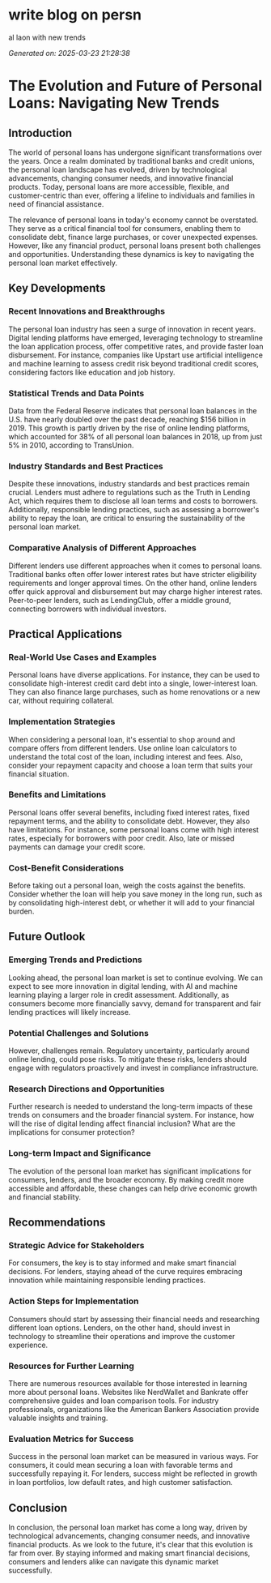 # write  blog on persn
al laon with new trends

*Generated on: 2025-03-23 21:28:38*

# The Evolution and Future of Personal Loans: Navigating New Trends

## Introduction

The world of personal loans has undergone significant transformations over the years. Once a realm dominated by traditional banks and credit unions, the personal loan landscape has evolved, driven by technological advancements, changing consumer needs, and innovative financial products. Today, personal loans are more accessible, flexible, and customer-centric than ever, offering a lifeline to individuals and families in need of financial assistance.

The relevance of personal loans in today's economy cannot be overstated. They serve as a critical financial tool for consumers, enabling them to consolidate debt, finance large purchases, or cover unexpected expenses. However, like any financial product, personal loans present both challenges and opportunities. Understanding these dynamics is key to navigating the personal loan market effectively.

## Key Developments

### Recent Innovations and Breakthroughs

The personal loan industry has seen a surge of innovation in recent years. Digital lending platforms have emerged, leveraging technology to streamline the loan application process, offer competitive rates, and provide faster loan disbursement. For instance, companies like Upstart use artificial intelligence and machine learning to assess credit risk beyond traditional credit scores, considering factors like education and job history.

### Statistical Trends and Data Points

Data from the Federal Reserve indicates that personal loan balances in the U.S. have nearly doubled over the past decade, reaching $156 billion in 2019. This growth is partly driven by the rise of online lending platforms, which accounted for 38% of all personal loan balances in 2018, up from just 5% in 2010, according to TransUnion.

### Industry Standards and Best Practices

Despite these innovations, industry standards and best practices remain crucial. Lenders must adhere to regulations such as the Truth in Lending Act, which requires them to disclose all loan terms and costs to borrowers. Additionally, responsible lending practices, such as assessing a borrower's ability to repay the loan, are critical to ensuring the sustainability of the personal loan market.

### Comparative Analysis of Different Approaches

Different lenders use different approaches when it comes to personal loans. Traditional banks often offer lower interest rates but have stricter eligibility requirements and longer approval times. On the other hand, online lenders offer quick approval and disbursement but may charge higher interest rates. Peer-to-peer lenders, such as LendingClub, offer a middle ground, connecting borrowers with individual investors.

## Practical Applications

### Real-World Use Cases and Examples

Personal loans have diverse applications. For instance, they can be used to consolidate high-interest credit card debt into a single, lower-interest loan. They can also finance large purchases, such as home renovations or a new car, without requiring collateral.

### Implementation Strategies

When considering a personal loan, it's essential to shop around and compare offers from different lenders. Use online loan calculators to understand the total cost of the loan, including interest and fees. Also, consider your repayment capacity and choose a loan term that suits your financial situation.

### Benefits and Limitations

Personal loans offer several benefits, including fixed interest rates, fixed repayment terms, and the ability to consolidate debt. However, they also have limitations. For instance, some personal loans come with high interest rates, especially for borrowers with poor credit. Also, late or missed payments can damage your credit score.

### Cost-Benefit Considerations

Before taking out a personal loan, weigh the costs against the benefits. Consider whether the loan will help you save money in the long run, such as by consolidating high-interest debt, or whether it will add to your financial burden.

## Future Outlook

### Emerging Trends and Predictions

Looking ahead, the personal loan market is set to continue evolving. We can expect to see more innovation in digital lending, with AI and machine learning playing a larger role in credit assessment. Additionally, as consumers become more financially savvy, demand for transparent and fair lending practices will likely increase.

### Potential Challenges and Solutions

However, challenges remain. Regulatory uncertainty, particularly around online lending, could pose risks. To mitigate these risks, lenders should engage with regulators proactively and invest in compliance infrastructure.

### Research Directions and Opportunities

Further research is needed to understand the long-term impacts of these trends on consumers and the broader financial system. For instance, how will the rise of digital lending affect financial inclusion? What are the implications for consumer protection?

### Long-term Impact and Significance

The evolution of the personal loan market has significant implications for consumers, lenders, and the broader economy. By making credit more accessible and affordable, these changes can help drive economic growth and financial stability.

## Recommendations

### Strategic Advice for Stakeholders

For consumers, the key is to stay informed and make smart financial decisions. For lenders, staying ahead of the curve requires embracing innovation while maintaining responsible lending practices.

### Action Steps for Implementation

Consumers should start by assessing their financial needs and researching different loan options. Lenders, on the other hand, should invest in technology to streamline their operations and improve the customer experience.

### Resources for Further Learning

There are numerous resources available for those interested in learning more about personal loans. Websites like NerdWallet and Bankrate offer comprehensive guides and loan comparison tools. For industry professionals, organizations like the American Bankers Association provide valuable insights and training.

### Evaluation Metrics for Success

Success in the personal loan market can be measured in various ways. For consumers, it could mean securing a loan with favorable terms and successfully repaying it. For lenders, success might be reflected in growth in loan portfolios, low default rates, and high customer satisfaction.

## Conclusion

In conclusion, the personal loan market has come a long way, driven by technological advancements, changing consumer needs, and innovative financial products. As we look to the future, it's clear that this evolution is far from over. By staying informed and making smart financial decisions, consumers and lenders alike can navigate this dynamic market successfully.
